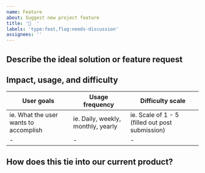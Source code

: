 ```yaml
---
name: Feature
about: Suggest new project feature
title: '👀  '
labels: 'type:feat,flag:needs-discussion'
assignees: ''
---
```


## Describe the ideal solution or feature request

<!-- A clear and concise description of what the user wants to happen. -->

## Impact, usage, and difficulty

| User goals                            | Usage frequency                    | Difficulty scale                                |
| ------------------------------------- | ---------------------------------- | ----------------------------------------------- |
| ie. What the user wants to accomplish | ie. Daily, weekly, monthly, yearly | ie. Scale of 1 - 5 (filled out post submission) |
| -                                     | -                                  | -                                               |

## How does this tie into our current product?

<!--
Describe whether this request is related to an existing workflow, feature, or
otherwise something in the product today. Or, does this open us up to new
markets and innovative ideas?
-->

